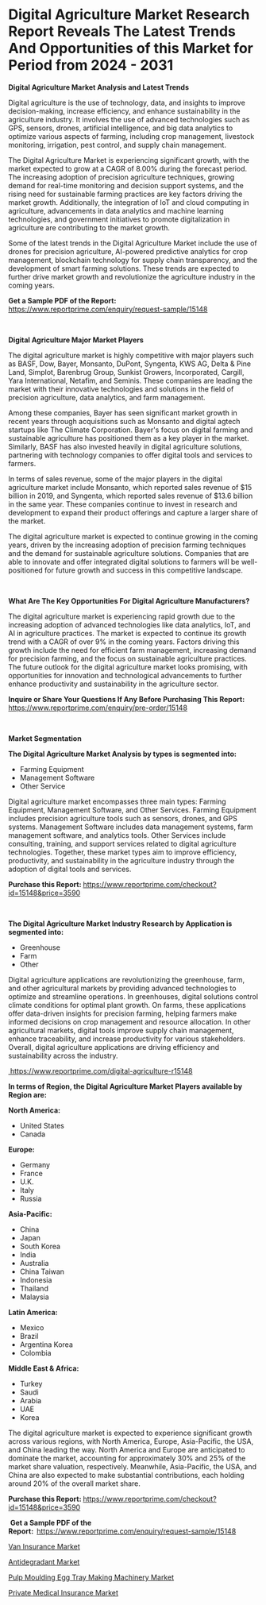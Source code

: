 <p><h1>Digital Agriculture Market Research Report Reveals The Latest Trends And Opportunities of this Market for Period from 2024 - 2031</h1></p><p><strong>Digital Agriculture Market Analysis and Latest Trends</strong></p>
<p><p>Digital agriculture is the use of technology, data, and insights to improve decision-making, increase efficiency, and enhance sustainability in the agriculture industry. It involves the use of advanced technologies such as GPS, sensors, drones, artificial intelligence, and big data analytics to optimize various aspects of farming, including crop management, livestock monitoring, irrigation, pest control, and supply chain management.</p><p>The Digital Agriculture Market is experiencing significant growth, with the market expected to grow at a CAGR of 8.00% during the forecast period. The increasing adoption of precision agriculture techniques, growing demand for real-time monitoring and decision support systems, and the rising need for sustainable farming practices are key factors driving the market growth. Additionally, the integration of IoT and cloud computing in agriculture, advancements in data analytics and machine learning technologies, and government initiatives to promote digitalization in agriculture are contributing to the market growth.</p><p>Some of the latest trends in the Digital Agriculture Market include the use of drones for precision agriculture, AI-powered predictive analytics for crop management, blockchain technology for supply chain transparency, and the development of smart farming solutions. These trends are expected to further drive market growth and revolutionize the agriculture industry in the coming years.</p></p>
<p><strong>Get a Sample PDF of the Report:&nbsp;</strong> <a href="https://www.reportprime.com/enquiry/request-sample/15148">https://www.reportprime.com/enquiry/request-sample/15148</a></p>
<p>&nbsp;</p>
<p><strong>Digital Agriculture Major Market Players</strong></p>
<p><p>The digital agriculture market is highly competitive with major players such as BASF, Dow, Bayer, Monsanto, DuPont, Syngenta, KWS AG, Delta & Pine Land, Simplot, Barenbrug Group, Sunkist Growers, Incorporated, Cargill, Yara International, Netafim, and Seminis. These companies are leading the market with their innovative technologies and solutions in the field of precision agriculture, data analytics, and farm management.</p><p>Among these companies, Bayer has seen significant market growth in recent years through acquisitions such as Monsanto and digital agtech startups like The Climate Corporation. Bayer's focus on digital farming and sustainable agriculture has positioned them as a key player in the market. Similarly, BASF has also invested heavily in digital agriculture solutions, partnering with technology companies to offer digital tools and services to farmers.</p><p>In terms of sales revenue, some of the major players in the digital agriculture market include Monsanto, which reported sales revenue of $15 billion in 2019, and Syngenta, which reported sales revenue of $13.6 billion in the same year. These companies continue to invest in research and development to expand their product offerings and capture a larger share of the market.</p><p>The digital agriculture market is expected to continue growing in the coming years, driven by the increasing adoption of precision farming techniques and the demand for sustainable agriculture solutions. Companies that are able to innovate and offer integrated digital solutions to farmers will be well-positioned for future growth and success in this competitive landscape.</p></p>
<p>&nbsp;</p>
<p><strong>What Are The Key Opportunities For Digital Agriculture Manufacturers?</strong></p>
<p><p>The digital agriculture market is experiencing rapid growth due to the increasing adoption of advanced technologies like data analytics, IoT, and AI in agriculture practices. The market is expected to continue its growth trend with a CAGR of over 9% in the coming years. Factors driving this growth include the need for efficient farm management, increasing demand for precision farming, and the focus on sustainable agriculture practices. The future outlook for the digital agriculture market looks promising, with opportunities for innovation and technological advancements to further enhance productivity and sustainability in the agriculture sector.</p></p>
<p><strong>Inquire or Share Your Questions If Any Before Purchasing This Report:</strong> <a href="https://www.reportprime.com/enquiry/pre-order/15148">https://www.reportprime.com/enquiry/pre-order/15148</a></p>
<p>&nbsp;</p>
<p><strong>Market Segmentation</strong></p>
<p><strong>The Digital Agriculture Market Analysis by types is segmented into:</strong></p>
<p><ul><li>Farming Equipment</li><li>Management Software</li><li>Other Service</li></ul></p>
<p><p>Digital agriculture market encompasses three main types: Farming Equipment, Management Software, and Other Services. Farming Equipment includes precision agriculture tools such as sensors, drones, and GPS systems. Management Software includes data management systems, farm management software, and analytics tools. Other Services include consulting, training, and support services related to digital agriculture technologies. Together, these market types aim to improve efficiency, productivity, and sustainability in the agriculture industry through the adoption of digital tools and services.</p></p>
<p><strong>Purchase this Report:&nbsp;</strong><a href="https://www.reportprime.com/checkout?id=15148&price=3590">https://www.reportprime.com/checkout?id=15148&price=3590</a></p>
<p>&nbsp;</p>
<p><strong>The Digital Agriculture Market Industry Research by Application is segmented into:</strong></p>
<p><ul><li>Greenhouse</li><li>Farm</li><li>Other</li></ul></p>
<p><p>Digital agriculture applications are revolutionizing the greenhouse, farm, and other agricultural markets by providing advanced technologies to optimize and streamline operations. In greenhouses, digital solutions control climate conditions for optimal plant growth. On farms, these applications offer data-driven insights for precision farming, helping farmers make informed decisions on crop management and resource allocation. In other agricultural markets, digital tools improve supply chain management, enhance traceability, and increase productivity for various stakeholders. Overall, digital agriculture applications are driving efficiency and sustainability across the industry.</p></p>
<p><a href="https://www.reportprime.com/digital-agriculture-r15148">&nbsp;https://www.reportprime.com/digital-agriculture-r15148</a></p>
<p><strong>In terms of Region, the Digital Agriculture Market Players available by Region are:</strong></p>
<p>
    <p> <strong> North America: </strong>
        <ul>
            <li>United States</li>
            <li>Canada</li>
        </ul>
        </p> 
    <p> <strong> Europe: </strong>
        <ul>
            <li>Germany</li>
            <li>France</li>
            <li>U.K.</li>
            <li>Italy</li>
            <li>Russia</li>
        </ul>
        </p> 
    <p> <strong> Asia-Pacific: </strong>
        <ul>
            <li>China</li>
            <li>Japan</li>
            <li>South Korea</li>
            <li>India</li>
            <li>Australia</li>
            <li>China Taiwan</li>
            <li>Indonesia</li>
            <li>Thailand</li>
            <li>Malaysia</li>
        </ul>
        </p> 
    <p> <strong> Latin America: </strong>
        <ul>
            <li>Mexico</li>
            <li>Brazil</li>
            <li>Argentina Korea</li>
            <li>Colombia</li>
        </ul>
        </p> 
    <p> <strong> Middle East & Africa: </strong>
        <ul>
            <li>Turkey</li>
            <li>Saudi</li>
            <li>Arabia</li>
            <li>UAE</li>
            <li>Korea</li>
        </ul>
    </p>
    </p>
<p><p>The digital agriculture market is expected to experience significant growth across various regions, with North America, Europe, Asia-Pacific, the USA, and China leading the way. North America and Europe are anticipated to dominate the market, accounting for approximately 30% and 25% of the market share valuation, respectively. Meanwhile, Asia-Pacific, the USA, and China are also expected to make substantial contributions, each holding around 20% of the overall market share.</p></p>
<p><strong>Purchase this Report: </strong><a href="https://www.reportprime.com/checkout?id=15148&price=3590">https://www.reportprime.com/checkout?id=15148&price=3590</a></p>
<p>&nbsp;<strong>Get a Sample PDF of the Report:&nbsp;&nbsp;</strong><a href="https://www.reportprime.com/enquiry/request-sample/15148">https://www.reportprime.com/enquiry/request-sample/15148</a></p>
<p><strong></strong></p>
<p><p><a href="https://github.com/abdillahsp58/Market-Research-Report-List-1/blob/main/van-insurance-market.md">Van Insurance Market</a></p><p><a href="https://www.linkedin.com/pulse/antidegradant-market-emerging-trends-future-prospects-period-5i53e">Antidegradant Market</a></p><p><a href="https://www.linkedin.com/pulse/deep-dive-pulp-moulding-egg-tray-making-machinery-market-krxfe">Pulp Moulding Egg Tray Making Machinery Market</a></p><p><a href="https://github.com/wybrqqeb6/Market-Research-Report-List-1/blob/main/private-medical-insurance-market.md">Private Medical Insurance Market</a></p></p>